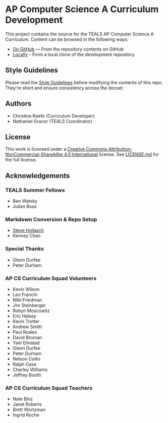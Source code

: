 AP Computer Science A Curriculum Development
====================================================================================================

This project contains the source for the TEALS AP Computer Science A Curriculum. Content can be
browsed in the following ways:

- [On GitHub][] — From the repository contents on GitHub
- [Locally][] – From a local clone of the development repository


Style Guidelines
----------------
Please read the [Style Guidelines](STYLE.md.html) before modifying the contents of this repo.
They're short and ensure consistency across the docset.


Authors
-------
- Christine Keefe (Curriculum Developer)
- Nathaniel Granor (TEALS Coordinator)


License
-------
This work is licensed under a
[Creative Commons Attribution-NonCommercial-ShareAlike 4.0 International][] license.
See [LICENSE.md][] for the full license.


Acknowledgements
----------------
### TEALS Summer Fellows
- Ben Watsky
- Julian Boss

### Markdown Conversion & Repo Setup
- [Steve Hollasch](https://github.com/hollasch)
- Kenney Chan

### Special Thanks
- Glenn Durfee
- Peter Durham

### AP CS Curriculum Squad Volunteers
- Kevin Wilson
- Leo Franchi
- Miki Friedman
- Jim Steinberger
- Robyn Moscowitz
- Eric Halsey
- Kevin Trotter
- Andrew Smith
- Paul Roales
- David Broman
- Yael Elmatad
- Glenn Durfee
- Peter Durham
- Nelson Collin
- Ralph Case
- Charley Williams
- Jeffrey Booth

### AP CS Curriculum Squad Teachers
- Nate Binz
- Janet Roberts
- Brett Wortzman
- Ingrid Roche



[Creative Commons Attribution-NonCommercial-ShareAlike 4.0 International]: https://creativecommons.org/licenses/by-nc-sa/4.0/
[LICENSE.md]:     ../LICENSE.md
[Locally]:        SUMMARY.md.html
[On GitHub]:      https://github.com/TEALSK12/apcsa-public/blob/master/SUMMARY.md.html
[Steve Hollasch]: https://github.com/hollasch
